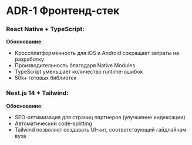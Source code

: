 # ADR-1 Фронтенд-стек

### React Native + TypeScript:
**Обоснование**:
- Кроссплатформенность для iOS и Android сокращает затраты на разработку
- Производительность благодаря Native Modules
- TypeScript уменьшает количество runtime-ошибок
- 50k+ готовых библиотек

### Next.js 14 + Tailwind:
**Обоснование**:
- SEO-оптимизация для страниц партнеров (улучшение индексации)
- Автоматический code-splitting
- Tailwind позволяет создавать UI-кит, соответствующий гайдлайнам вуза
